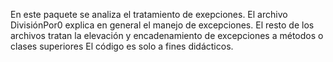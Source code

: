 En este paquete se analiza el tratamiento de exepciones.
El archivo DivisiónPor0 explica en general el manejo de excepciones.
El resto de los archivos tratan
la elevación y encadenamiento de excepciones a métodos o clases superiores
El código es solo a fines didácticos.